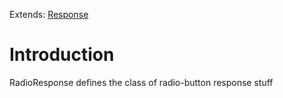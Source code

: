 Extends: [Response](Response.md)

# Introduction #
RadioResponse defines the class of radio-button response stuff